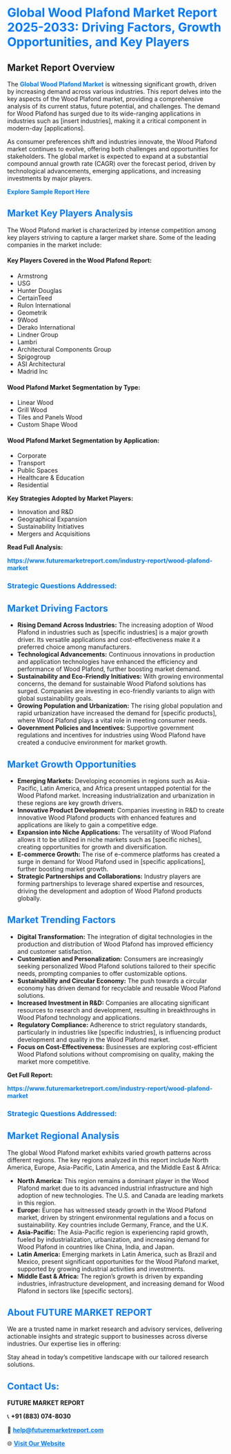 <h1 style="color: #007BFF;">Global Wood Plafond Market Report 2025-2033: Driving Factors, Growth Opportunities, and Key Players</h1>

<section id="overview">
<h2>Market Report Overview</h2>
<p>The <a href="https://www.futuremarketreport.com/industry-report/wood-plafond-market" style="color: #007BFF; text-decoration: none;"><strong>Global Wood Plafond Market</strong></a> is witnessing significant growth, driven by increasing demand across various industries. This report delves into the key aspects of the Wood Plafond market, providing a comprehensive analysis of its current status, future potential, and challenges. The demand for Wood Plafond has surged due to its wide-ranging applications in industries such as [insert industries], making it a critical component in modern-day [applications].</p>
<p>As consumer preferences shift and industries innovate, the Wood Plafond market continues to evolve, offering both challenges and opportunities for stakeholders. The global market is expected to expand at a substantial compound annual growth rate (CAGR) over the forecast period, driven by technological advancements, emerging applications, and increasing investments by major players.</p>
</section>

<section id="overview">
<p><a href="https://www.futuremarketreport.com/request-sample/reportId=42135" style="color: #007BFF; text-decoration: none;"><strong>Explore Sample Report Here</strong></a></p>
</section>

<section id="key-players">
<h2 style="color: #007BFF;">Market Key Players Analysis</h2>
<p>The Wood Plafond market is characterized by intense competition among key players striving to capture a larger market share. Some of the leading companies in the market include:</p>
<h4>Key Players Covered in the Wood Plafond Report:</h4>
<ul><li>Armstrong</li><li>USG</li><li>Hunter Douglas</li><li>CertainTeed</li><li>Rulon International</li><li>Geometrik</li><li>9Wood</li><li>Derako International</li><li>Lindner Group</li><li>Lambri</li><li>Architectural Components Group</li><li>Spigogroup</li><li>ASI Architectural</li><li>Madrid Inc</li></ul>
<h4>Wood Plafond Market Segmentation by Type:</h4>
<ul><li>Linear Wood</li><li>Grill Wood</li><li>Tiles and Panels Wood</li><li>Custom Shape Wood</li></ul>

<h4>Wood Plafond Market Segmentation by Application:</h4>
<ul><li>Corporate</li><li>Transport</li><li>Public Spaces</li><li>Healthcare &amp; Education</li><li>Residential</li></ul>
<p><strong>Key Strategies Adopted by Market Players:</strong></p>
<ul>
<li>Innovation and R&D</li>
<li>Geographical Expansion</li>
<li>Sustainability Initiatives</li>
<li>Mergers and Acquisitions</li>
</ul>
</section>

<section>
<p><strong>Read Full Analysis: </strong></p><a href="https://www.futuremarketreport.com/industry-report/wood-plafond-market" style="color: #007BFF; text-decoration: none;"><strong>https://www.futuremarketreport.com/industry-report/wood-plafond-market</strong></a>
<h3 style="color: #007BFF;">Strategic Questions Addressed:</h3>
</section>

<section id="driving-factors">
<h2 style="color: #007BFF;">Market Driving Factors</h2>
<ul>
<li><strong>Rising Demand Across Industries:</strong> The increasing adoption of Wood Plafond in industries such as [specific industries] is a major growth driver. Its versatile applications and cost-effectiveness make it a preferred choice among manufacturers.</li>
<li><strong>Technological Advancements:</strong> Continuous innovations in production and application technologies have enhanced the efficiency and performance of Wood Plafond, further boosting market demand.</li>
<li><strong>Sustainability and Eco-Friendly Initiatives:</strong> With growing environmental concerns, the demand for sustainable Wood Plafond solutions has surged. Companies are investing in eco-friendly variants to align with global sustainability goals.</li>
<li><strong>Growing Population and Urbanization:</strong> The rising global population and rapid urbanization have increased the demand for [specific products], where Wood Plafond plays a vital role in meeting consumer needs.</li>
<li><strong>Government Policies and Incentives:</strong> Supportive government regulations and incentives for industries using Wood Plafond have created a conducive environment for market growth.</li>
</ul>
</section>

<section id="growth-opportunities">
<h2 style="color: #007BFF;">Market Growth Opportunities</h2>
<ul>
<li><strong>Emerging Markets:</strong> Developing economies in regions such as Asia-Pacific, Latin America, and Africa present untapped potential for the Wood Plafond market. Increasing industrialization and urbanization in these regions are key growth drivers.</li>
<li><strong>Innovative Product Development:</strong> Companies investing in R&D to create innovative Wood Plafond products with enhanced features and applications are likely to gain a competitive edge.</li>
<li><strong>Expansion into Niche Applications:</strong> The versatility of Wood Plafond allows it to be utilized in niche markets such as [specific niches], creating opportunities for growth and diversification.</li>
<li><strong>E-commerce Growth:</strong> The rise of e-commerce platforms has created a surge in demand for Wood Plafond used in [specific applications], further boosting market growth.</li>
<li><strong>Strategic Partnerships and Collaborations:</strong> Industry players are forming partnerships to leverage shared expertise and resources, driving the development and adoption of Wood Plafond products globally.</li>
</ul>
</section>

<section id="trending-factors">
<h2 style="color: #007BFF;">Market Trending Factors</h2>
<ul>
<li><strong>Digital Transformation:</strong> The integration of digital technologies in the production and distribution of Wood Plafond has improved efficiency and customer satisfaction.</li>
<li><strong>Customization and Personalization:</strong> Consumers are increasingly seeking personalized Wood Plafond solutions tailored to their specific needs, prompting companies to offer customizable options.</li>
<li><strong>Sustainability and Circular Economy:</strong> The push towards a circular economy has driven demand for recyclable and reusable Wood Plafond solutions.</li>
<li><strong>Increased Investment in R&D:</strong> Companies are allocating significant resources to research and development, resulting in breakthroughs in Wood Plafond technology and applications.</li>
<li><strong>Regulatory Compliance:</strong> Adherence to strict regulatory standards, particularly in industries like [specific industries], is influencing product development and quality in the Wood Plafond market.</li>
<li><strong>Focus on Cost-Effectiveness:</strong> Businesses are exploring cost-efficient Wood Plafond solutions without compromising on quality, making the market more competitive.</li>
</ul>
</section>

<section>
<p><strong>Get Full Report: </strong></p><a href="https://www.futuremarketreport.com/industry-report/wood-plafond-market" style="color: #007BFF; text-decoration: none;"><strong>https://www.futuremarketreport.com/industry-report/wood-plafond-market</strong></a>
<h3 style="color: #007BFF;">Strategic Questions Addressed:</h3>
</section>


<section id="regional-analysis">
<h2 style="color: #007BFF;">Market Regional Analysis</h2>
<p>The global Wood Plafond market exhibits varied growth patterns across different regions. The key regions analyzed in this report include North America, Europe, Asia-Pacific, Latin America, and the Middle East & Africa:</p>
<ul>
<li><strong>North America:</strong> This region remains a dominant player in the Wood Plafond market due to its advanced industrial infrastructure and high adoption of new technologies. The U.S. and Canada are leading markets in this region.</li>
<li><strong>Europe:</strong> Europe has witnessed steady growth in the Wood Plafond market, driven by stringent environmental regulations and a focus on sustainability. Key countries include Germany, France, and the U.K.</li>
<li><strong>Asia-Pacific:</strong> The Asia-Pacific region is experiencing rapid growth, fueled by industrialization, urbanization, and increasing demand for Wood Plafond in countries like China, India, and Japan.</li>
<li><strong>Latin America:</strong> Emerging markets in Latin America, such as Brazil and Mexico, present significant opportunities for the Wood Plafond market, supported by growing industrial activities and investments.</li>
<li><strong>Middle East & Africa:</strong> The region’s growth is driven by expanding industries, infrastructure development, and increasing demand for Wood Plafond in sectors like [specific sectors].</li>
</ul>
</section>

<footer>
<h2 style="color: #007BFF;">About FUTURE MARKET REPORT</h2>
<p>We are a trusted name in market research and advisory services, delivering actionable insights and strategic support to businesses across diverse industries. Our expertise lies in offering:</p>

<p>Stay ahead in today’s competitive landscape with our tailored research solutions.</p>

<h2 style="color: #007BFF;">Contact Us:</h2>
<p><strong>FUTURE MARKET REPORT</strong></p>
<p>📞 <strong>+91 (883) 074-8030</strong></p>
<p>📧 <strong><a href="mailto:help@futuremarketreport.com" style="color: #007BFF;">help@futuremarketreport.com</a></strong></p>
<p>🌐 <strong><a href="https://www.futuremarketreport.com/" style="color: #007BFF;">Visit Our Website</a></strong></p>
</footer>